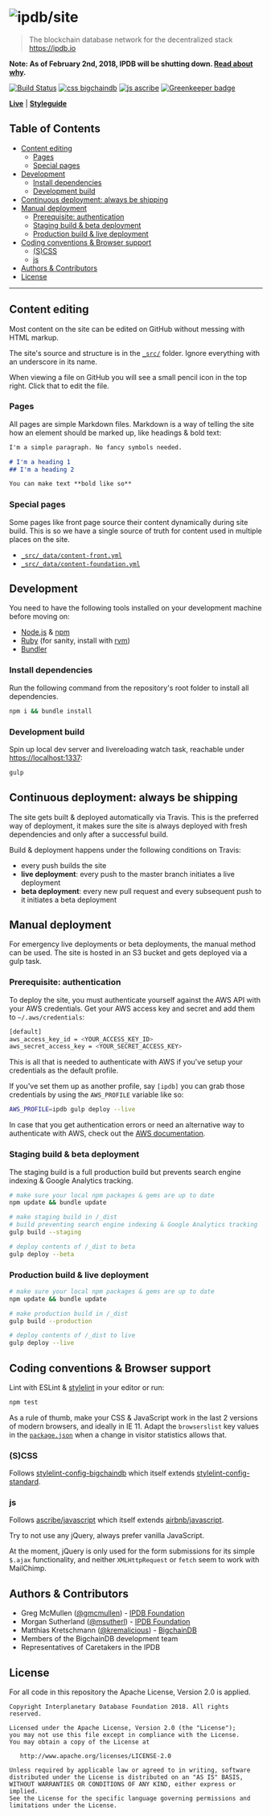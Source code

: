 # ![ipdb/site](_src/_assets/img/share-image.png)

> The blockchain database network for the decentralized stack
> https://ipdb.io

**Note: As of February 2nd, 2018, IPDB will be shutting down. [Read about why](https://ipdb.io).**

[![Build Status](https://travis-ci.com/ipdb/website.svg?branch=master)](https://travis-ci.com/ipdb/website)
[![css bigchaindb](https://img.shields.io/badge/css-bigchaindb-39BA91.svg)](https://github.com/bigchaindb/stylelint-config-bigchaindb)
[![js ascribe](https://img.shields.io/badge/js-ascribe-39BA91.svg)](https://github.com/ascribe/javascript)
[![Greenkeeper badge](https://badges.greenkeeper.io/ipdb/website.svg)](https://greenkeeper.io/)

[**Live**](https://ipdb.io) | [**Styleguide**](https://ipdb.io/styleguide/)

## Table of Contents

- [Content editing](#content-editing)
    - [Pages](#pages)
    - [Special pages](#special-pages)
- [Development](#development)
    - [Install dependencies](#install-dependencies)
    - [Development build](#development-build)
- [Continuous deployment: always be shipping](#continuous-deployment-always-be-shipping)
- [Manual deployment](#manual-deployment)
    - [Prerequisite: authentication](#prerequisite-authentication)
    - [Staging build &amp; beta deployment](#staging-build-beta-deployment)
    - [Production build &amp; live deployment](#production-build-live-deployment)
- [Coding conventions &amp; Browser support](#coding-conventions-browser-support)
    - [(S)CSS](#s-css)
    - [js](#js)
- [Authors &amp; Contributors](#authors-contributors)
- [License](#license)

---

## Content editing

Most content on the site can be edited on GitHub without messing with HTML markup.

The site's source and structure is in the [`_src/`](_src) folder. Ignore everything with an underscore in its name.

When viewing a file on GitHub you will see a small pencil icon in the top right. Click that to edit the file.

### Pages

All pages are simple Markdown files. Markdown is a way of telling the site how an element should be marked up, like headings & bold text:

```markdown
I'm a simple paragraph. No fancy symbols needed.

# I'm a heading 1
## I'm a heading 2

You can make text **bold like so**
```

### Special pages

Some pages like front page source their content dynamically during site build. This is so we have a single source of truth for content used in multiple places on the site.

- [`_src/_data/content-front.yml`](_src/_data/content-front.yml)
- [`_src/_data/content-foundation.yml`](_src/_data/content-foundation.yml)

## Development

You need to have the following tools installed on your development machine before moving on:

- [Node.js](http://nodejs.org/) & [npm](https://npmjs.org/)
- [Ruby](https://www.ruby-lang.org) (for sanity, install with [rvm](https://rvm.io/))
- [Bundler](http://bundler.io/)

### Install dependencies

Run the following command from the repository's root folder to install all dependencies.

```bash
npm i && bundle install
```

### Development build

Spin up local dev server and livereloading watch task, reachable under [https://localhost:1337](https://localhost:1337):

```bash
gulp
```

## Continuous deployment: always be shipping

The site gets built & deployed automatically via Travis. This is the preferred way of deployment, it makes sure the site is always deployed with fresh dependencies and only after a successful build.

Build & deployment happens under the following conditions on Travis:

- every push builds the site
- **live deployment**: every push to the master branch initiates a live deployment
- **beta deployment**: every new pull request and every subsequent push to it initiates a beta deployment

## Manual deployment

For emergency live deployments or beta deployments, the manual method can be used. The site is hosted in an S3 bucket and gets deployed via a gulp task.

### Prerequisite: authentication

To deploy the site, you must authenticate yourself against the AWS API with your AWS credentials. Get your AWS access key and secret and add them to `~/.aws/credentials`:

```bash
[default]
aws_access_key_id = <YOUR_ACCESS_KEY_ID>
aws_secret_access_key = <YOUR_SECRET_ACCESS_KEY>
```

This is all that is needed to authenticate with AWS if you've setup your credentials as the default profile.

If you've set them up as another profile, say `[ipdb]` you can grab those credentials by using the `AWS_PROFILE` variable like so:

```bash
AWS_PROFILE=ipdb gulp deploy --live
```

In case that you get authentication errors or need an alternative way to authenticate with AWS, check out the [AWS documentation](http://docs.aws.amazon.com/AWSJavaScriptSDK/guide/node-configuring.html).

### Staging build & beta deployment

The staging build is a full production build but prevents search engine indexing & Google Analytics tracking.

```bash
# make sure your local npm packages & gems are up to date
npm update && bundle update

# make staging build in /_dist
# build preventing search engine indexing & Google Analytics tracking
gulp build --staging

# deploy contents of /_dist to beta
gulp deploy --beta
```

### Production build & live deployment

```bash
# make sure your local npm packages & gems are up to date
npm update && bundle update

# make production build in /_dist
gulp build --production

# deploy contents of /_dist to live
gulp deploy --live
```

## Coding conventions & Browser support

Lint with ESLint & [stylelint](https://stylelint.io) in your editor or run:

```bash
npm test
```

As a rule of thumb, make your CSS & JavaScript work in the last 2 versions of modern browsers, and ideally in IE 11. Adapt the `browserslist` key values in the [`package.json`](package.json) when a change in visitor statistics allows that.

### (S)CSS

Follows [stylelint-config-bigchaindb](https://github.com/bigchaindb/stylelint-config-bigchaindb) which itself extends [stylelint-config-standard](https://github.com/stylelint/stylelint-config-standard).

### js

Follows [ascribe/javascript](https://github.com/ascribe/javascript) which itself extends [airbnb/javascript](https://github.com/airbnb/javascript).

Try to not use any jQuery, always prefer vanilla JavaScript.

At the moment, jQuery is only used for the form submissions for its simple `$.ajax` functionality, and neither `XMLHttpRequest` or `fetch` seem to work with MailChimp.

## Authors & Contributors

- Greg McMullen ([@gmcmullen](https://github.com/gmcmullen)) - [IPDB Foundation](https://ipdb.io)
- Morgan Sutherland ([@msutherl](https://github.com/msutherl)) - [IPDB Foundation](https://ipdb.io)
- Matthias Kretschmann ([@kremalicious](https://github.com/kremalicious)) - [BigchainDB](https://www.bigchaindb.com)
- Members of the BigchainDB development team
- Representatives of Caretakers in the IPDB

## License

For all code in this repository the Apache License, Version 2.0 is applied.

```text
Copyright Interplanetary Database Foundation 2018. All rights reserved.

Licensed under the Apache License, Version 2.0 (the "License");
you may not use this file except in compliance with the License.
You may obtain a copy of the License at

   http://www.apache.org/licenses/LICENSE-2.0

Unless required by applicable law or agreed to in writing, software
distributed under the License is distributed on an "AS IS" BASIS,
WITHOUT WARRANTIES OR CONDITIONS OF ANY KIND, either express or implied.
See the License for the specific language governing permissions and
limitations under the License.
```
